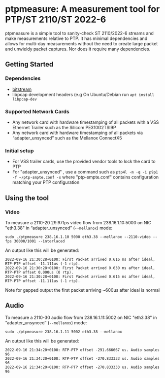 # ptpmeasure: A measurement tool for PTP/ST 2110/ST 2022-6

ptpmeasure is a simple tool to sanity-check ST 2110/2022-6 streams and make measurements relative to PTP. It has minimal dependencies and allows for multi-day measurements without the need to create large packet and unwieldy packet captures. Nor does it require many dependencies.

## Getting Started

### Dependencies

* [bitstream](https://code.videolan.org/videolan/bitstream)
* libpcap development headers (e.g On Ubuntu/Debian run `apt install libpcap-dev`

### Supported Network Cards

* Any network card with hardware timestamping of all packets with a VSS Ethernet Trailer such as the Silicom PE310G2TSI9P
* Any network card with hardware timestamping of all packets via “adapter_unsynced” such as the Mellanox ConnectX5

### Initial setup

* For VSS trailer cards, use the provided vendor tools to lock the card to PTP
* For "adapter_unsynced" , use a command such as `ptp4l -m -q -i p9p1 -f ~/ptp-smpte.conf -s` where "ptp-smpte.conf" contains configuration matching your PTP configuration

## Using the tool

### Video

To measure a 2110-20 29.97fps video flow from 238.16.1.10:5000 on NIC "eth3.38" in “adapter_unsynced” (`--mellanox`) mode:

`sudo ./ptpmeasure 238.16.1.10 5000 eth3.38 --mellanox --2110-video --fps 30000/1001 --interlaced`

An output like this will be generated:

    2022-09-16 21:30:28+0100: First Packet arrived 0.616 ms after ideal,  RTP-PTP offset -11.111us (-1 rtp).
    2022-09-16 21:30:28+0100: First Packet arrived 0.630 ms after ideal,  RTP-PTP offset 0.000us (0 rtp).
    2022-09-16 21:30:28+0100: First Packet arrived 0.615 ms after ideal,  RTP-PTP offset -11.111us (-1 rtp).
   
Note for gapped output the first packet arriving ~600us after ideal is normal 
    
## Audio

To measure a 2110-30 audio flow from 238.16.1.11:5002 on NIC "eth3.38" in “adapter_unsynced” (`--mellanox`) mode:

`sudo ./ptpmeasure 238.16.1.11 5002 eth3.38 --mellanox`

An output like this will be generated:

    2022-09-16 21:34:20+0100: RTP-PTP offset -291.666667 us. Audio samples 96
    2022-09-16 21:34:20+0100: RTP-PTP offset -270.833333 us. Audio samples 96
    2022-09-16 21:34:20+0100: RTP-PTP offset -270.833333 us. Audio samples 96

